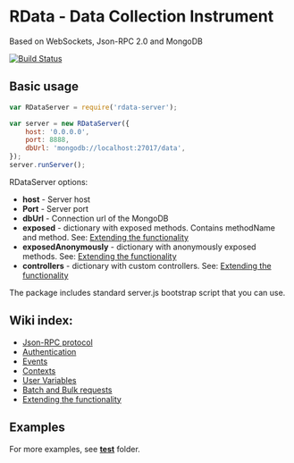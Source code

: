 # RData - Data Collection Instrument

Based on WebSockets, Json-RPC 2.0 and MongoDB

[![Build Status](https://travis-ci.org/rdata-systems/rdata-server.svg?branch=master)](https://travis-ci.org/rdata-systems/rdata-server)

## Basic usage
```javascript
var RDataServer = require('rdata-server');

var server = new RDataServer({
    host: '0.0.0.0',
    port: 8888,
    dbUrl: 'mongodb://localhost:27017/data',
});
server.runServer();
```
RDataServer options:
- **host** - Server host
- **Port** - Server port
- **dbUrl** - Connection url of the MongoDB
- **exposed** - dictionary with exposed methods. Contains methodName and method. See: [Extending the functionality](https://github.com/rdata-systems/rdata-server/wiki/5.-Extending-the-functionality)
- **exposedAnonymously** - dictionary with anonymously exposed methods. See: [Extending the functionality](https://github.com/rdata-systems/rdata-server/wiki/5.-Extending-the-functionality)
- **controllers** - dictionary with custom controllers. See: [Extending the functionality](https://github.com/rdata-systems/rdata-server/wiki/5.-Extending-the-functionality)

The package includes standard server.js bootstrap script that you can use.

## Wiki index:
- [Json-RPC protocol](https://github.com/rdata-systems/rdata-server/wiki/0.-Json-RPC-protocol)
- [Authentication](https://github.com/rdata-systems/rdata-server/wiki/1.-Authentication)
- [Events](https://github.com/rdata-systems/rdata-server/wiki/2.-Events)
- [Contexts](https://github.com/rdata-systems/rdata-server/wiki/3.-Contexts)
- [User Variables](https://github.com/rdata-systems/rdata-server/wiki/4.-User-Variables)
- [Batch and Bulk requests](https://github.com/rdata-systems/rdata-server/wiki/5.-Batch-and-Bulk-requests)
- [Extending the functionality](https://github.com/rdata-systems/rdata-server/wiki/6.-Extending-the-functionality)

## Examples
For more examples, see [**test**](https://github.com/rdata-systems/rdata-server/tree/master/test) folder.
